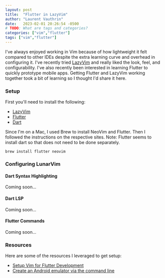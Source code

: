 ```yaml
---
layout: post
title:  "Flutter in LazyVim"
author: "Laurent Vauthrin"
date:   2023-02-01 20:26:54 -0500
# TODO: What are tags and categories?
categories: ["vim","flutter"]
tags: ["vim","flutter"]
---
```


I've always enjoyed working in Vim because of how lightweight it felt compared to other IDEs despite the extra learning curve and overhead in configuring it.  I've recently tried [LazyVim](https://www.lazyvim.org/) and really liked the look, feel, and configurability.  I've also recently been interested in learning Flutter to quickly prototype mobile apps.  Getting Flutter and LazyVim working together took a bit of learning so I thought I'd share it here.

### Setup

First you'll need to install the following:

* [LazyVim](https://www.lazyvim.org/installation)
* [Flutter](https://flutter.dev/docs/get-started/install)
* [Dart](https://dart.dev/)

Since I'm on a Mac, I used Brew to install NeoVim and Flutter.  Then I followed the instructions on the respective sites.  Note: Flutter seems to install dart so that does not need to be done separately.
```
brew install flutter neovim
```

### Configuring LunarVim

#### Dart Syntax Highlighting

Coming soon...

#### Dart LSP

Coming soon...

#### Flutter Commands

Coming soon...

### Resources
Here are some of the resources I leveraged to get setup:

* [Setup Vim for Flutter Development](https://x-team.com/blog/neovim-flutter/)
* [Create an Android emulator via the command line](http://johnborg.es/2019/04/android-setup-macos.html)

